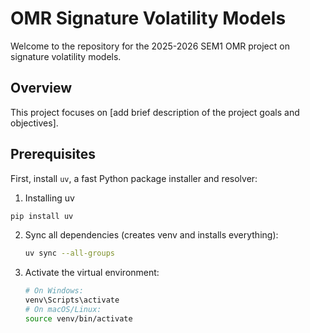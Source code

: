# OMR Signature Volatility Models

Welcome to the repository for the 2025-2026 SEM1 OMR project on signature volatility models.

## Overview

This project focuses on [add brief description of the project goals and objectives].

## Prerequisites

First, install `uv`, a fast Python package installer and resolver:

1. Installing uv

```bash
pip install uv
```

2. Sync all dependencies (creates venv and installs everything):
   ```bash
   uv sync --all-groups
   ```

3. Activate the virtual environment:
   ```bash
   # On Windows:
   venv\Scripts\activate
   # On macOS/Linux:
   source venv/bin/activate
   ```
